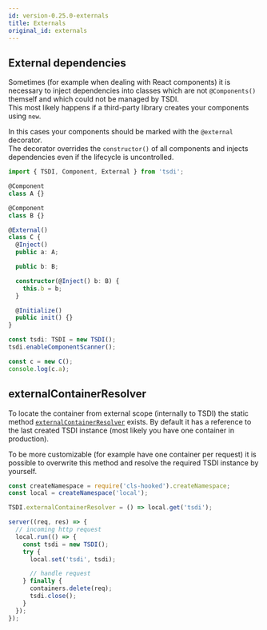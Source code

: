 ```yaml
---
id: version-0.25.0-externals
title: Externals
original_id: externals
---
```


## External dependencies

Sometimes (for example when dealing with React components) it is necessary to inject
dependencies into classes which are not `@Components()` themself and which could
not be managed by TSDI.  
This most likely happens if a third-party library creates your components using `new`.

In this cases your components should be marked with the `@external` decorator.  
The decorator overrides the `constructor()` of all components and injects dependencies
even if the lifecycle is uncontrolled.

```ts
import { TSDI, Component, External } from 'tsdi';

@Component
class A {}

@Component
class B {}

@External()
class C {
  @Inject()
  public a: A;

  public b: B;

  constructor(@Inject() b: B) {
    this.b = b;
  }

  @Initialize()
  public init() {}
}

const tsdi: TSDI = new TSDI();
tsdi.enableComponentScanner();

const c = new C();
console.log(c.a);
```

## externalContainerResolver

To locate the container from external scope (internally to TSDI) the static method
[`externalContainerResolver`](api-tsdi.md#tsdiexternalcontainerresolver-static) exists. By default it has a reference to the last created
TSDI instance (most likely you have one container in production).

To be more customizable (for example have one container per request)
it is possible to overwrite this method and resolve the required TSDI instance by yourself.

```ts
const createNamespace = require('cls-hooked').createNamespace;
const local = createNamespace('local');

TSDI.externalContainerResolver = () => local.get('tsdi');

server((req, res) => {
  // incoming http request
  local.run(() => {
    const tsdi = new TSDI();
    try {
      local.set('tsdi', tsdi);

      // handle request
    } finally {
      containers.delete(req);
      tsdi.close();
    }
  });
});
```
